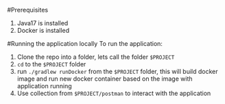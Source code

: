 #Prerequisites
1. Java17 is installed 
2. Docker is installed

#Running the application locally
To run the application:

1. Clone the repo into a folder, lets call the folder `$PROJECT`
2. `cd` to the `$PROJECT` folder
3. run `./gradlew runDocker` from the `$PROJECT` folder, this will build docker image and run new docker container 
based on the image with application running
4. Use collection from `$PROJECT/postman` to interact with the application